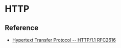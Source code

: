 # HTTP 

## Reference

- [Hypertext Transfer Protocol -- HTTP/1.1 RFC2616](https://datatracker.ietf.org/doc/html/rfc2616)

